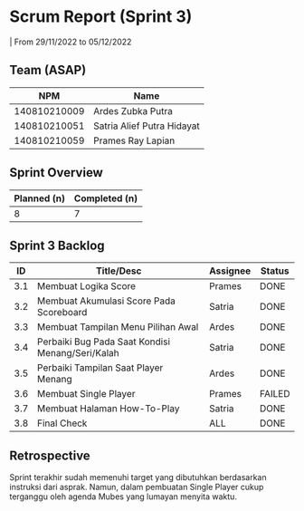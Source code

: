 # Scrum Report (Sprint 3)
| From 29/11/2022 to 05/12/2022

## Team (ASAP)
| NPM           | Name                       |
| ------------- |--------------------------- |
| 140810210009  | Ardes Zubka Putra          |
| 140810210051  | Satria Alief Putra Hidayat |
| 140810210059  | Prames Ray Lapian          |

## Sprint Overview
| Planned (n)   | Completed (n) |
| ------------- |-------------- |
| 8             | 7             |

## Sprint 3 Backlog

| ID  | Title/Desc                                   | Assignee | Status |
| --- | -------------------------------------------- | -------- | ------ |
| 3.1 | Membuat Logika Score                         | Prames   | DONE  |
| 3.2 | Membuat Akumulasi Score Pada Scoreboard      | Satria   | DONE |
| 3.3 | Membuat Tampilan Menu Pilihan Awal           | Ardes   | DONE  |
| 3.4 | Perbaiki Bug Pada Saat Kondisi Menang/Seri/Kalah | Satria    | DONE |
| 3.5 | Perbaiki Tampilan Saat Player Menang         | Ardes    | DONE |
| 3.6 | Membuat Single Player                        | Prames   | FAILED |
| 3.7 | Membuat Halaman How-To-Play                  | Satria   | DONE |
| 3.8 | Final Check                                  | ALL      | DONE |

## Retrospective 

Sprint terakhir sudah memenuhi target yang dibutuhkan berdasarkan instruksi dari asprak.
Namun, dalam pembuatan Single Player cukup terganggu oleh agenda Mubes yang lumayan menyita waktu.

